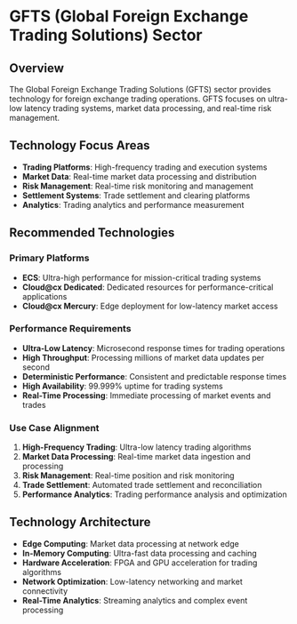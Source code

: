# GFTS (Global Foreign Exchange Trading Solutions) Sector

## Overview
The Global Foreign Exchange Trading Solutions (GFTS) sector provides technology for foreign exchange trading operations. GFTS focuses on ultra-low latency trading systems, market data processing, and real-time risk management.

## Technology Focus Areas
- **Trading Platforms**: High-frequency trading and execution systems
- **Market Data**: Real-time market data processing and distribution
- **Risk Management**: Real-time risk monitoring and management
- **Settlement Systems**: Trade settlement and clearing platforms
- **Analytics**: Trading analytics and performance measurement

## Recommended Technologies

### Primary Platforms
- **ECS**: Ultra-high performance for mission-critical trading systems
- **Cloud@cx Dedicated**: Dedicated resources for performance-critical applications
- **Cloud@cx Mercury**: Edge deployment for low-latency market access

### Performance Requirements
- **Ultra-Low Latency**: Microsecond response times for trading operations
- **High Throughput**: Processing millions of market data updates per second
- **Deterministic Performance**: Consistent and predictable response times
- **High Availability**: 99.999% uptime for trading systems
- **Real-Time Processing**: Immediate processing of market events and trades

### Use Case Alignment
1. **High-Frequency Trading**: Ultra-low latency trading algorithms
2. **Market Data Processing**: Real-time market data ingestion and processing
3. **Risk Management**: Real-time position and risk monitoring
4. **Trade Settlement**: Automated trade settlement and reconciliation
5. **Performance Analytics**: Trading performance analysis and optimization

## Technology Architecture
- **Edge Computing**: Market data processing at network edge
- **In-Memory Computing**: Ultra-fast data processing and caching
- **Hardware Acceleration**: FPGA and GPU acceleration for trading algorithms
- **Network Optimization**: Low-latency networking and market connectivity
- **Real-Time Analytics**: Streaming analytics and complex event processing

